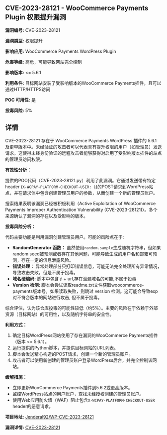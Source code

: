 ## CVE-2023-28121 - WooCommerce Payments Plugin 权限提升漏洞

**漏洞编号:** CVE-2023-28121

**漏洞类型:** 权限提升

**影响应用:** WooCommerce Payments WordPress Plugin

**危害等级:** 高危，可能导致网站完全控制

**影响版本:** <= 5.6.1

**利用条件:** 目标网站安装了受影响版本的WooCommerce Payments插件，且可以通过HTTP/HTTPS访问

**POC 可用性:** 是

**投毒风险:** 5%

## 详情

CVE-2023-28121 存在于 WooCommerce Payments WordPress 插件的 5.6.1 及更早版本中。未经验证的攻击者可以代表具有提升权限的用户（如管理员）发送请求。这使得未经身份验证的远程攻击者能够获得对启用了受影响版本插件的站点的管理员访问权限。

**有效性分析：**

提供的POC代码（CVE-2023-28121.py）利用了此漏洞。它通过发送带有特定header (`X-WCPAY-PLATFORM-CHECKOUT-USER: 1`)的POST请求到WordPress站点，并在请求体中包含创建管理员用户的参数，从而创建一个新的管理员账户。

搜索结果表明该漏洞已经被积极利用（Active Exploitation of WooCommerce Payments Improper Authentication Vulnerability (CVE-2023-28121)）。多个来源确认了漏洞的存在以及受影响的版本。

**投毒风险分析：**

代码主要功能是利用漏洞创建管理员用户。可能的风险点在于:

*   **RandomGenerator 函数：** 虽然使用`random.sample`生成随机字符串，但如果random seed被预测或者存在其他问题，可能导致生成的用户名和邮箱可预测，存在一定的信息泄露风险。
*   **错误处理：**  异常处理部分只打印错误信息，可能无法完全处理所有异常情况，导致攻击失败，但是不属于投毒。
*   **域名硬编码:** 脚本中包含 `@` + url,存在泄漏域名的可能,不属于投毒
*   **Version 检测:** 脚本会尝试读取readme.txt文件获取woocommerce-payments版本号，如果读取失败，则跳过 version 检测。这可能会导致exp对不符合版本的网站进行攻击, 但不属于投毒。

综合评估，认为该仓库投毒的可能性较低（约5%）。主要的风险在于依赖于外部资源（目标网站）的可用性，以及随机字符串的安全性。

**利用方式：**

1.  确定目标WordPress网站使用了存在漏洞的WooCommerce Payments插件（版本 <= 5.6.1）。
2.  运行提供的Python脚本，并提供目标网站的URL列表。
3.  脚本会发送精心构造的POST请求，创建一个新的管理员账户。
4.  攻击者可以使用新创建的管理员账户登录WordPress后台，并完全控制该网站。

**缓解措施：**

*   立即更新WooCommerce Payments插件到5.6.2或更高版本。
*   监控WordPress站点的用户账户，查找未经授权创建的管理员账户。
*   使用Web应用防火墙（WAF）阻止包含`X-WCPAY-PLATFORM-CHECKOUT-USER` header的恶意请求。

**项目地址:** [Jenderal92/WP-CVE-2023-28121](https://github.com/Jenderal92/WP-CVE-2023-28121)

**漏洞详情:** [CVE-2023-28121](https://nvd.nist.gov/vuln/detail/CVE-2023-28121)